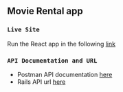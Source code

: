 ## Movie Rental app

### `Live Site`

Run the React app in the following [link](https://nifty-ptolemy-f5551e.netlify.app/)

### `API Documentation and URL`

- Postman API documentation [here](https://documenter.getpostman.com/view/13844241/TzCJf9gY)
- Rails API url [here](https://afternoon-brushlands-40101.herokuapp.com)

